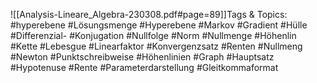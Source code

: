 
![[Analysis-Lineare_Algebra-230308.pdf#page=89]]Tags & Topics:
   #hyperebene
   #Lösungsmenge
   #Hyperebene
   #Markov
   #Gradient
   #Hülle
   #Differenzial-
   #Konjugation
   #Nullfolge
   #Norm
   #Nullmenge
   #Höhenlin
   #Kette
   #Lebesgue
   #Linearfaktor
   #Konvergenzsatz
   #Renten
   #Nullmeng
   #Newton
   #Punktschreibweise
   #Höhenlinien
   #Graph
   #Hauptsatz
   #Hypotenuse
   #Rente
   #Parameterdarstellung
   #Gleitkommaformat